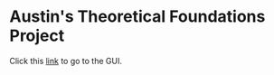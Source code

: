 # Austin's Theoretical Foundations Project
Click this [link](https://windfreaker.github.io/database-systems-project/) to go to the GUI.

